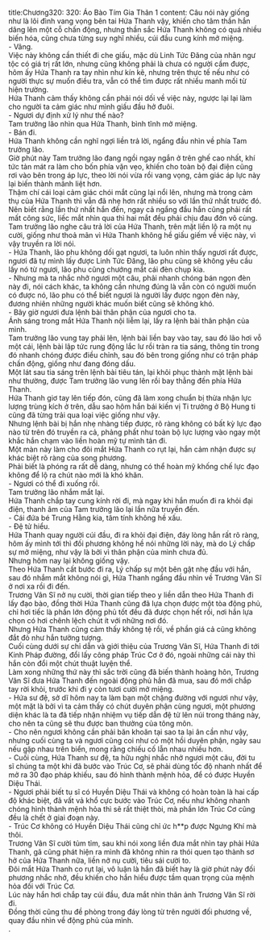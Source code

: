 title:Chương320: 320: Áo Bào Tím Gia Thân 1
content:
Câu nói này giống như là lôi đình vang vọng bên tai Hứa Thanh vậy, khiến cho tâm thần hắn dâng lên một cỗ chấn động, nhưng thần sắc Hứa Thanh không có quá nhiều biến hóa, cũng chưa từng suy nghĩ nhiều, cúi đầu cung kính mở miệng.<br>- Vâng.<br>Việc này không cần thiết đi che giấu, mặc dù Linh Tức Đăng của nhân ngư tộc có giá trị rất lớn, nhưng cũng không phải là chưa có người cầm được, hôm ấy Hứa Thanh ra tay nhìn như kín kẽ, nhưng trên thực tế nếu như có người thực sự muốn điều tra, vẫn có thể tìm được rất nhiều manh mối từ hiện trường.<br>Hứa Thanh cảm thấy không cần phải nói dối về việc này, ngược lại lại làm cho người ta cảm giác như mình giấu đầu hở đuôi.<br>- Ngươi dự định xử lý như thế nào?<br>Tam trưởng lão nhìn qua Hứa Thanh, bình tĩnh mở miệng.<br>- Bán đi.<br>Hứa Thanh không cần nghĩ ngợi liền trả lời, ngẩng đầu nhìn về phía Tam trưởng lão.<br>Giờ phút này Tam trưởng lão đang ngồi ngay ngắn ở trên ghế cao nhất, khí tức tản mát ra làm cho bốn phía vặn vẹo, khiến cho toàn bộ đại điện cũng rơi vào bên trong áp lực, theo lời nói vừa rồi vang vọng, cảm giác áp lực này lại biến thành mãnh liệt hơn.<br>Thậm chí cái loại cảm giác chói mắt cũng lại nổi lên, nhưng mà trong cảm thụ của Hứa Thanh thì vẫn đã nhẹ hơn rất nhiều so với lần thứ nhất trước đó.<br>Nên biết rằng lần thứ nhất hắn đến, ngay cả ngẩng đầu hắn cũng phải rất mất công sức, liếc mắt nhìn qua thì hai mắt đều phải chịu đau đớn vô cùng.<br>Tam trưởng lão nghe câu trả lời của Hứa Thanh, trên mặt liền lộ ra một nụ cười, giống như thoả mãn vì Hứa Thanh không hề giấu giếm về việc này, vì vậy truyền ra lời nói.<br>- Hứa Thanh, lão phu không dối gạt ngươi, ta luôn nhìn thấy ngươi rất được, ngươi đã tự mình lấy được Linh Tức Đăng, lão phu cũng sẽ không yêu cầu lấy nó từ ngươi, lão phu cũng chướng mắt cái đèn chụp kia.<br>- Nhưng mà ta nhắc nhở ngươi một câu, phải nhanh chóng bán ngọn đèn này đi, nói cách khác, ta không cần nhưng đúng là vẫn còn có người muốn có được nó, lão phu có thể biết ngươi là người lấy được ngọn đèn này, đương nhiên những người khác muốn biết cũng sẽ không khó.<br>- Bây giờ ngươi đưa lệnh bài thân phận của ngươi cho ta.<br>Ánh sáng trong mắt Hứa Thanh nội liễm lại, lấy ra lệnh bài thân phận của mình.<br>Tam trưởng lão vung tay phải lên, lệnh bài liền bay vào tay, sau đó lão hơi vỗ một cái, lệnh bài lập tức rung động lắc lư rồi tràn ra tia sáng, thông tin trong đó nhanh chóng được điều chỉnh, sau đó bên trong giống như có trận pháp chấn động, giống như đang đóng dấu.<br>Một lát sau tia sáng trên lệnh bài tiêu tán, lại khôi phục thành mặt lệnh bài như thường, được Tam trưởng lão vung lên rồi bay thẳng đến phía Hứa Thanh.<br>Hứa Thanh giơ tay lên tiếp đón, cũng đã làm xong chuẩn bị thừa nhận lực lượng trùng kích ở trên, dẫu sao hôm hắn bái kiến vị Ti trưởng ở Bộ Hung ti cũng đã từng trải qua loại việc giống như vậy.<br>Nhưng lệnh bài bị hắn nhẹ nhàng tiếp được, rõ ràng không có bất kỳ lực đạo nào từ trên đó truyền ra cả, phảng phất như toàn bộ lực lượng vào ngay một khắc hắn chạm vào liền hoàn mỹ tự mình tản đi.<br>Một màn này làm cho đôi mắt Hứa Thanh co rụt lại, hắn cảm nhận được sự khác biệt rõ ràng của song phương.<br>Phải biết là phóng ra rất dễ dàng, nhưng có thể hoàn mỹ khống chế lực đạo không để lộ ra chút nào mới là khó khăn.<br>- Ngươi có thể đi xuống rồi.<br>Tam trưởng lão nhắm mắt lại.<br>Hứa Thanh chắp tay cung kính rời đi, mà ngay khi hắn muốn đi ra khỏi đại điện, thanh âm của Tam trưởng lão lại lần nữa truyền đến.<br>- Cái đứa bé Trung Hằng kia, tâm tính không hề xấu.<br>- Đệ tử hiểu.<br>Hứa Thanh quay người cúi đầu, đi ra khỏi đại điện, đáy lòng hắn rất rõ ràng, hôm ấy mình tới thì đối phương không hề nói những lời này, mà do Lý chấp sự mở miệng, như vậy là bởi vì thân phận của mình chưa đủ.<br>Nhưng hôm nay lại không giống vậy.<br>Theo Hứa Thanh cất bước đi ra, Lý chấp sự một bên gật nhẹ đầu với hắn, sau đó nhắm mắt không nói gì, Hứa Thanh ngẩng đầu nhìn về Trương Vân Sĩ ở nơi xa rồi đi đến.<br>Trương Vân Sĩ nở nụ cười, thời gian tiếp theo y liền dẫn theo Hứa Thanh đi lấy đạo bào, đồng thời Hứa Thanh cũng đã lựa chọn được một tòa động phủ, chỉ hơi tiếc là phần lớn động phủ tốt đều đã được chọn hết rồi, nơi hắn lựa chọn có hơi chênh lệch chút ít với những nơi đó.<br>Nhưng Hứa Thanh cũng cảm thấy không tệ rồi, về phần giá cả cũng không đắt đỏ như hắn tưởng tượng.<br>Cuối cùng dưới sự chỉ dẫn và giới thiệu của Trương Vân Sĩ, Hứa Thanh đi tới Kinh Pháp đường, đổi lấy công pháp Trúc Cơ ở đó, ngoài những cái này thì hắn còn đổi một chút thuật luyện thể.<br>Làm xong những thứ này thì sắc trời cũng đã biến thành hoàng hôn, Trương Vân Sĩ đưa Hứa Thanh đến ngoài động phủ hắn đã mua, sau đó mới chắp tay rời khỏi, trước khi đi y còn tươi cười mở miệng.<br>- Hứa sư đệ, sở dĩ hôm nay ta làm bạn một chặng đường với ngươi như vậy, một mặt là bởi vì ta cảm thấy có chút duyên phận cùng ngươi, một phương diện khác là ta đã tiếp nhận nhiệm vụ tiếp dẫn đệ tử lên núi trong tháng này, cho nên ta cũng sẽ thu được ban thưởng của tông môn.<br>- Cho nên ngươi không cần phải băn khoăn tại sao ta lại ân cần như vậy, nhưng cuối cùng ta và ngươi cũng coi như có một hồi duyên phận, ngày sau nếu gặp nhau trên biển, mong rằng chiếu cố lẫn nhau nhiều hơn.<br>- Cuối cùng, Hứa Thanh sư đệ, ta hữu nghị nhắc nhở ngươi một câu, đời tu sĩ chúng ta một khi đã bước vào Trúc Cơ, sẽ phải dùng tốc độ nhanh nhất để mở ra 30 đạo pháp khiếu, sau đó hình thành mệnh hỏa, để có được Huyền Diệu Thái.<br>- Ngươi phải biết tu sĩ có Huyền Diệu Thái và không có hoàn toàn là hai cấp độ khác biệt, đã vất vả khổ cực bước vào Trúc Cơ, nếu như không nhanh chóng hình thành mệnh hỏa thì sẽ rất thiệt thòi, mà phần lớn Trúc Cơ cũng đều là chết ở giai đoạn này.<br>- Trúc Cơ không có Huyền Diệu Thái cũng chỉ ức h**p được Ngưng Khí mà thôi.<br>Trương Vân Sĩ cười tủm tỉm, sau khi nói xong liền đưa mắt nhìn tay phải Hứa Thanh, gã cũng phát hiện ra mình đã không nhìn ra thói quen tạo thành sơ hở của Hứa Thanh nữa, liền nở nụ cười, tiêu sái cười to.<br>Đôi mắt Hứa Thanh co rụt lại, vô luận là hắn đã biết hay là giờ phút này đối phương nhắc nhở, đều khiến cho hắn hiểu được tầm quan trọng của mệnh hỏa đối với Trúc Cơ.<br>Lúc này hắn hơi chắp tay cúi đầu, đưa mắt nhìn thân ảnh Trương Vân Sĩ rời đi.<br>Đồng thời cũng thu đề phòng trong đáy lòng từ trên người đối phương về, quay đầu nhìn về động phủ của mình.<br>.<br>